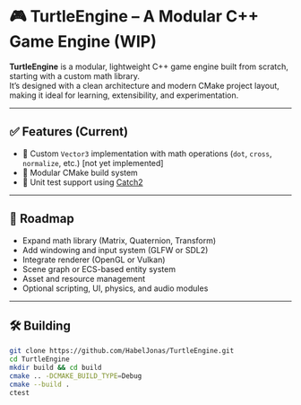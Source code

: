 # 🎮 TurtleEngine – A Modular C++ Game Engine (WIP)

**TurtleEngine** is a modular, lightweight C++ game engine built from scratch, starting with a custom math library.  
It’s designed with a clean architecture and modern CMake project layout, making it ideal for learning, extensibility, and experimentation.

---

## ✅ Features (Current)

- 🔢 Custom `Vector3` implementation with math operations (`dot`, `cross`, `normalize`, etc.) [not yet implemented]
- 🧱 Modular CMake build system
- 🧪 Unit test support using [Catch2](https://github.com/catchorg/Catch2)

---

## 🚧 Roadmap

- Expand math library (Matrix, Quaternion, Transform)
- Add windowing and input system (GLFW or SDL2)
- Integrate renderer (OpenGL or Vulkan)
- Scene graph or ECS-based entity system
- Asset and resource management
- Optional scripting, UI, physics, and audio modules

---

## 🛠️ Building

```bash
git clone https://github.com/HabelJonas/TurtleEngine.git
cd TurtleEngine
mkdir build && cd build
cmake .. -DCMAKE_BUILD_TYPE=Debug
cmake --build .
ctest
